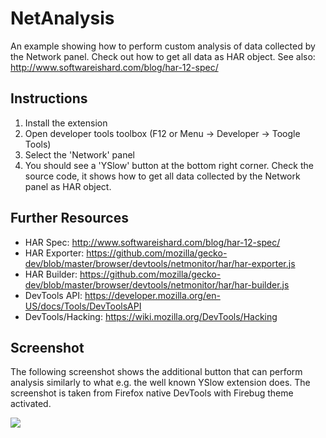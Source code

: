 NetAnalysis
===========
An example showing how to perform custom analysis of data collected by
the Network panel. Check out how to get all data as HAR object.
See also: http://www.softwareishard.com/blog/har-12-spec/

Instructions
------------
1. Install the extension
2. Open developer tools toolbox (F12 or Menu -> Developer -> Toogle Tools)
3. Select the 'Network' panel
4. You should see a 'YSlow' button at the bottom right corner. Check the
source code, it shows how to get all data collected by the Network panel
as HAR object.

Further Resources
-----------------
* HAR Spec: http://www.softwareishard.com/blog/har-12-spec/
* HAR Exporter: https://github.com/mozilla/gecko-dev/blob/master/browser/devtools/netmonitor/har/har-exporter.js
* HAR Builder: https://github.com/mozilla/gecko-dev/blob/master/browser/devtools/netmonitor/har/har-builder.js
* DevTools API: https://developer.mozilla.org/en-US/docs/Tools/DevToolsAPI
* DevTools/Hacking: https://wiki.mozilla.org/DevTools/Hacking


Screenshot
----------
The following screenshot shows the additional button that can perform
analysis similarly to what e.g. the well known YSlow extension does.
The screenshot is taken from Firefox native DevTools with Firebug
theme activated.

![](https://raw.githubusercontent.com/firebug/devtools-extension-examples/master/NetAnalysis/docs/images/yslow-button.png)
